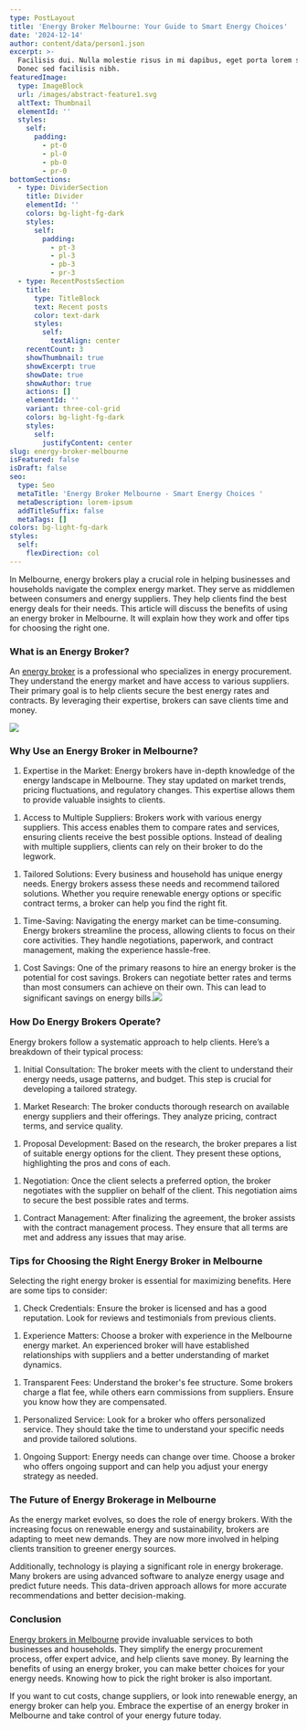 ```yaml
---
type: PostLayout
title: 'Energy Broker Melbourne: Your Guide to Smart Energy Choices'
date: '2024-12-14'
author: content/data/person1.json
excerpt: >-
  Facilisis dui. Nulla molestie risus in mi dapibus, eget porta lorem semper.
  Donec sed facilisis nibh.
featuredImage:
  type: ImageBlock
  url: /images/abstract-feature1.svg
  altText: Thumbnail
  elementId: ''
  styles:
    self:
      padding:
        - pt-0
        - pl-0
        - pb-0
        - pr-0
bottomSections:
  - type: DividerSection
    title: Divider
    elementId: ''
    colors: bg-light-fg-dark
    styles:
      self:
        padding:
          - pt-3
          - pl-3
          - pb-3
          - pr-3
  - type: RecentPostsSection
    title:
      type: TitleBlock
      text: Recent posts
      color: text-dark
      styles:
        self:
          textAlign: center
    recentCount: 3
    showThumbnail: true
    showExcerpt: true
    showDate: true
    showAuthor: true
    actions: []
    elementId: ''
    variant: three-col-grid
    colors: bg-light-fg-dark
    styles:
      self:
        justifyContent: center
slug: energy-broker-melbourne
isFeatured: false
isDraft: false
seo:
  type: Seo
  metaTitle: 'Energy Broker Melbourne - Smart Energy Choices '
  metaDescription: lorem-ipsum
  addTitleSuffix: false
  metaTags: []
colors: bg-light-fg-dark
styles:
  self:
    flexDirection: col
---
```

In Melbourne, energy brokers play a crucial role in helping businesses and households navigate the complex energy market. They serve as middlemen between consumers and energy suppliers. They help clients find the best energy deals for their needs. This article will discuss the benefits of using an energy broker in Melbourne. It will explain how they work and offer tips for choosing the right one.

### What is an Energy Broker?

An [energy broker](https://termina.io/) is a professional who specializes in energy procurement. They understand the energy market and have access to various suppliers. Their primary goal is to help clients secure the best energy rates and contracts. By leveraging their expertise, brokers can save clients time and money.

![](https://thunderous-treacle-f156bd.netlify.app/images/pexels-uvarova-323133.jpg)

### Why Use an Energy Broker in Melbourne?

1.  Expertise in the Market: Energy brokers have in-depth knowledge of the energy landscape in Melbourne. They stay updated on market trends, pricing fluctuations, and regulatory changes. This expertise allows them to provide valuable insights to clients.

<!---->

1.  Access to Multiple Suppliers: Brokers work with various energy suppliers. This access enables them to compare rates and services, ensuring clients receive the best possible options. Instead of dealing with multiple suppliers, clients can rely on their broker to do the legwork.

<!---->

1.  Tailored Solutions: Every business and household has unique energy needs. Energy brokers assess these needs and recommend tailored solutions. Whether you require renewable energy options or specific contract terms, a broker can help you find the right fit.

<!---->

1.  Time-Saving: Navigating the energy market can be time-consuming. Energy brokers streamline the process, allowing clients to focus on their core activities. They handle negotiations, paperwork, and contract management, making the experience hassle-free.

<!---->

1.  Cost Savings: One of the primary reasons to hire an energy broker is the potential for cost savings. Brokers can negotiate better rates and terms than most consumers can achieve on their own. This can lead to significant savings on energy bills.![](https://thunderous-treacle-f156bd.netlify.app/images/pexels-pixabay-236089.jpg)

### How Do Energy Brokers Operate?

Energy brokers follow a systematic approach to help clients. Here’s a breakdown of their typical process:

1.  Initial Consultation: The broker meets with the client to understand their energy needs, usage patterns, and budget. This step is crucial for developing a tailored strategy.

<!---->

1.  Market Research: The broker conducts thorough research on available energy suppliers and their offerings. They analyze pricing, contract terms, and service quality.

<!---->

1.  Proposal Development: Based on the research, the broker prepares a list of suitable energy options for the client. They present these options, highlighting the pros and cons of each.

<!---->

1.  Negotiation: Once the client selects a preferred option, the broker negotiates with the supplier on behalf of the client. This negotiation aims to secure the best possible rates and terms.

<!---->

1.  Contract Management: After finalizing the agreement, the broker assists with the contract management process. They ensure that all terms are met and address any issues that may arise.

### Tips for Choosing the Right Energy Broker in Melbourne

Selecting the right energy broker is essential for maximizing benefits. Here are some tips to consider:

1.  Check Credentials: Ensure the broker is licensed and has a good reputation. Look for reviews and testimonials from previous clients.

<!---->

1.  Experience Matters: Choose a broker with experience in the Melbourne energy market. An experienced broker will have established relationships with suppliers and a better understanding of market dynamics.

<!---->

1.  Transparent Fees: Understand the broker's fee structure. Some brokers charge a flat fee, while others earn commissions from suppliers. Ensure you know how they are compensated.

<!---->

1.  Personalized Service: Look for a broker who offers personalized service. They should take the time to understand your specific needs and provide tailored solutions.

<!---->

1.  Ongoing Support: Energy needs can change over time. Choose a broker who offers ongoing support and can help you adjust your energy strategy as needed.

### The Future of Energy Brokerage in Melbourne

As the energy market evolves, so does the role of energy brokers. With the increasing focus on renewable energy and sustainability, brokers are adapting to meet new demands. They are now more involved in helping clients transition to greener energy sources.

Additionally, technology is playing a significant role in energy brokerage. Many brokers are using advanced software to analyze energy usage and predict future needs. This data-driven approach allows for more accurate recommendations and better decision-making.

### Conclusion

[Energy brokers in Melbourne](https://termina.io/) provide invaluable services to both businesses and households. They simplify the energy procurement process, offer expert advice, and help clients save money. By learning the benefits of using an energy broker, you can make better choices for your energy needs. Knowing how to pick the right broker is also important.

If you want to cut costs, change suppliers, or look into renewable energy, an energy broker can help you. Embrace the expertise of an energy broker in Melbourne and take control of your energy future today.
